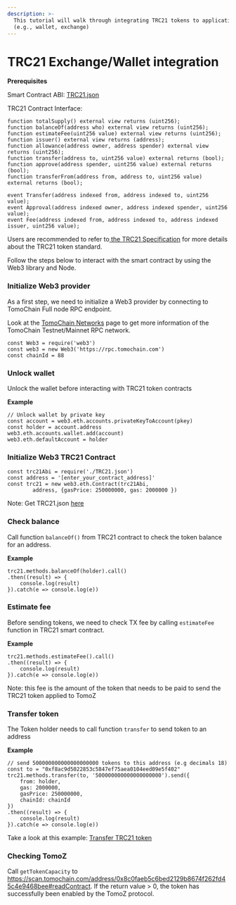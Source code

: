 ```yaml
---
description: >-
  This tutorial will walk through integrating TRC21 tokens to applications
  (e.g., wallet, exchange)
---
```


# TRC21 Exchange/Wallet integration

**Prerequisites**

Smart Contract ABI: [TRC21.json](https://raw.githubusercontent.com/tomochain/trc21/master/TRC21.json)

TRC21 Contract Interface:

```
function totalSupply() external view returns (uint256);
function balanceOf(address who) external view returns (uint256);
function estimateFee(uint256 value) external view returns (uint256);
function issuer() external view returns (address);
function allowance(address owner, address spender) external view returns (uint256);
function transfer(address to, uint256 value) external returns (bool);
function approve(address spender, uint256 value) external returns (bool);
function transferFrom(address from, address to, uint256 value) external returns (bool);

event Transfer(address indexed from, address indexed to, uint256 value);
event Approval(address indexed owner, address indexed spender, uint256 value);
event Fee(address indexed from, address indexed to, address indexed issuer, uint256 value);
```

Users are recommended to refer to[ the TRC21 Specification](../standards-and-specification/trc21-specification.md) for more details about the TRC21 token standard.

Follow the steps below to interact with the smart contract by using the Web3 library and Node.

### Initialize Web3 provider <a href="#init-web3-provider" id="init-web3-provider"></a>

As a first step, we need to initialize a Web3 provider by connecting to TomoChain Full node RPC endpoint.

Look at the [TomoChain Networks](../working-with-tomochain/) page to get more information of the TomoChain Testnet/Mainnet RPC network.

```
const Web3 = require('web3')
const web3 = new Web3('https://rpc.tomochain.com')
const chainId = 88
```

### Unlock wallet <a href="#unlock-wallet" id="unlock-wallet"></a>

Unlock the wallet before interacting with TRC21 token contracts

**Example**

```
// Unlock wallet by private key
const account = web3.eth.accounts.privateKeyToAccount(pkey)
const holder = account.address
web3.eth.accounts.wallet.add(account)
web3.eth.defaultAccount = holder
```

### Initialize Web3 TRC21 Contract <a href="#init-web3-trc21-contract" id="init-web3-trc21-contract"></a>

```
const trc21Abi = require('./TRC21.json')
const address = '[enter_your_contract_address]'
const trc21 = new web3.eth.Contract(trc21Abi,
        address, {gasPrice: 250000000, gas: 2000000 })
```

Note: Get TRC21.json [here](https://raw.githubusercontent.com/tomochain/trc21/master/TRC21.json)

### Check balance <a href="#check-balance" id="check-balance"></a>

Call function `balanceOf()` from TRC21 contract to check the token balance for an address.

**Example**

```
trc21.methods.balanceOf(holder).call()
.then((result) => {
    console.log(result)
}).catch(e => console.log(e))
```

### Estimate fee <a href="#estimate-fee" id="estimate-fee"></a>

Before sending tokens, we need to check TX fee by calling `estimateFee` function in TRC21 smart contract.

**Example**

```
trc21.methods.estimateFee().call()
.then((result) => {
    console.log(result)
}).catch(e => console.log(e))
```

Note: this fee is the amount of the token that needs to be paid to send the TRC21 token applied to TomoZ

### Transfer token <a href="#transfer-token" id="transfer-token"></a>

The Token holder needs to call function `transfer` to send token to an address

**Example**

```
// send 500000000000000000000 tokens to this address (e.g decimals 18)
const to = "0xf8ac9d5022853c5847ef75aea0104eed09e5f402"
trc21.methods.transfer(to, '500000000000000000000').send({
    from: holder,
    gas: 2000000,
    gasPrice: 250000000,
    chainId: chainId
})
.then((result) => {
    console.log(result)
}).catch(e => console.log(e))
```

Take a look at this example: [Transfer TRC21 token](https://gist.github.com/thanhson1085/03e983e933dc9cbf7a3d5c88ef503b18)

### Checking TomoZ <a href="#checking-tomoz" id="checking-tomoz"></a>

Call `getTokenCapacity` to https://scan.tomochain.com/address/0x8c0faeb5c6bed2129b8674f262fd45c4e9468bee#readContract. If the return value > 0, the token has successfully been enabled by the TomoZ protocol.

